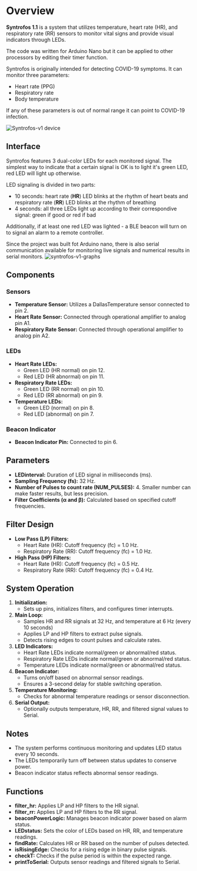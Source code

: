 # Overview

**Syntrofos 1.1** is a system that utilizes temperature, heart rate (HR), and respiratory rate (RR) sensors to monitor vital signs and provide visual indicators through LEDs.

The code was written for Arduino Nano but it can be applied to other processors by editing their timer function.

Syntrofos is originally intended for detecting COVID-19 symptoms.
It can monitor three parameters:
- Heart rate (PPG)
- Respiratory rate
- Body temperature

If any of these parameters is out of normal range it can point to COVID-19 infection.

![Syntrofos-v1 device](https://github.com/MECOnet-Code/Syntrofos-v1/assets/154332242/68ebc768-dff0-4a0c-833a-de651485bbe1)

## Interface
Syntrofos features 3 dual-color LEDs for each monitored signal. The simplest way to indicate that a certain signal is OK is to light it's green LED, red LED will light up otherwise.

LED signaling is divided in two parts:
- 10 seconds: heart rate (**HR**) LED blinks at the rhythm of heart beats and respiratory rate (**RR**) LED blinks at the rhythm of breathing
- 4 seconds: all three LEDs light up according to their correspondive signal: green if good or red if bad

Additionally, if at least one red LED was lighted - a BLE beacon will turn on to signal an alarm to a remote controller.

Since the project was  built fot Arduino nano, there is also serial communication available for monitoring live signals and numerical results in serial monitors.
![syntrofos-v1-graphs](https://github.com/MECOnet-Code/Syntrofos-v1/assets/154332242/c67c445b-91ee-4732-8f8f-eb04a6fd75d8)

## Components

### Sensors

- **Temperature Sensor:** Utilizes a DallasTemperature sensor connected to pin 2.
- **Heart Rate Sensor:** Connected through operational amplifier to analog pin A1.
- **Respiratory Rate Sensor:** Connected through operational amplifier to analog pin A2.

### LEDs

-   **Heart Rate LEDs:**
    -   Green LED (HR normal) on pin 12.
    -   Red LED (HR abnormal) on pin 11.
-   **Respiratory Rate LEDs:**
    -   Green LED (RR normal) on pin 10.
    -   Red LED (RR abnormal) on pin 9.
-   **Temperature LEDs:**
    -   Green LED (normal) on pin 8.
    -   Red LED (abnormal) on pin 7.

### Beacon Indicator

-   **Beacon Indicator Pin:** Connected to pin 6.

## Parameters

-   **LEDinterval:** Duration of LED signal in milliseconds (ms).
-   **Sampling Frequency (fs):** 32 Hz.
-   **Number of Pulses to count rate (NUM_PULSES):** 4. Smaller number can make faster results, but less precision.
-   **Filter Coefficients (α and β):** Calculated based on specified cutoff frequencies.

## Filter Design

-   **Low Pass (LP) Filters:**
    -   Heart Rate (HR): Cutoff frequency (fc) = 1.0 Hz.
    -   Respiratory Rate (RR): Cutoff frequency (fc) = 1.0 Hz.
-   **High Pass (HP) Filters:**
    -   Heart Rate (HR): Cutoff frequency (fc) = 0.5 Hz.
    -   Respiratory Rate (RR): Cutoff frequency (fc) = 0.4 Hz.

## System Operation

1.  **Initialization:**
    -   Sets up pins, initializes filters, and configures timer interrupts.
2.  **Main Loop:**
    -   Samples HR and RR signals at 32 Hz, and temperature at 6 Hz (every 10 seconds)
    -   Applies LP and HP filters to extract pulse signals.
    -   Detects rising edges to count pulses and calculate rates.
3.  **LED Indicators:**
    -   Heart Rate LEDs indicate normal/green or abnormal/red status.
    -   Respiratory Rate LEDs indicate normal/green or abnormal/red status.
    -   Temperature LEDs indicate normal/green or abnormal/red status.
4.  **Beacon Indicator:**
    -   Turns on/off based on abnormal sensor readings.
    -   Ensures a 3-second delay for stable switching operation.
5.  **Temperature Monitoring:**
    -   Checks for abnormal temperature readings or sensor disconnection.
6.  **Serial Output:**
    -   Optionally outputs temperature, HR, RR, and filtered signal values to Serial.

## Notes

-   The system performs continuous monitoring and updates LED status every 10 seconds.
-   The LEDs temporarily turn off between status updates to conserve power.
-   Beacon indicator status reflects abnormal sensor readings.

## Functions

-   **filter_hr:** Applies LP and HP filters to the HR signal.
-   **filter_rr:** Applies LP and HP filters to the RR signal.
-   **beaconPowerLogic:** Manages beacon indicator power based on alarm status.
-   **LEDstatus:** Sets the color of LEDs based on HR, RR, and temperature readings.
-   **findRate:** Calculates HR or RR based on the number of pulses detected.
-   **isRisingEdge:** Checks for a rising edge in binary pulse signals.
-   **checkT:** Checks if the pulse period is within the expected range.
-   **printToSerial:** Outputs sensor readings and filtered signals to Serial.

